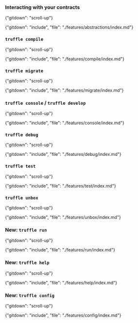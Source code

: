 
### Interacting with your contracts
{"gitdown": "scroll-up"}

{"gitdown": "include", "file": "./features/abstractions/index.md"}

### `truffle compile`
{"gitdown": "scroll-up"}


{"gitdown": "include", "file": "./features/compile/index.md"}

### `truffle migrate`
{"gitdown": "scroll-up"}


{"gitdown": "include", "file": "./features/migrate/index.md"}

### `truffle console` / `truffle develop`
{"gitdown": "scroll-up"}


{"gitdown": "include", "file": "./features/console/index.md"}

### `truffle debug`
{"gitdown": "scroll-up"}

{"gitdown": "include", "file": "./features/debug/index.md"}

### `truffle test`
{"gitdown": "scroll-up"}

{"gitdown": "include", "file": "./features/test/index.md"}

### `truffle unbox`
{"gitdown": "scroll-up"}

{"gitdown": "include", "file": "./features/unbox/index.md"}

### **New**: `truffle run`
{"gitdown": "scroll-up"}

{"gitdown": "include", "file": "./features/run/index.md"}

### **New**: `truffle help`
{"gitdown": "scroll-up"}

{"gitdown": "include", "file": "./features/help/index.md"}

### **New**: `truffle config`
{"gitdown": "scroll-up"}

{"gitdown": "include", "file": "./features/config/index.md"}
